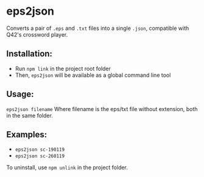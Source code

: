 # eps2json
Converts a pair of `.eps` and `.txt` files into a single `.json`, compatible with Q42's crossword player.

## Installation:
* Run `npm link` in the project root folder
* Then, `eps2json` will be available as a global command line tool

## Usage:
`eps2json filename` Where filename is the eps/txt file without extension, both in the same folder.

## Examples:
* `eps2json sc-190119`
* `eps2json sc-260119`

To uninstall, use `npm unlink` in the project folder.